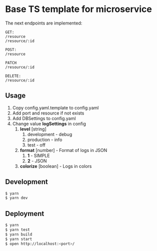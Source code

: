 # Base TS template for microservice

The next endpoints are implemented:

```
GET:
/resource
/resource/:id
 
POST:
/resource

PATCH
/resource/:id

DELETE:
/resource/:id
```

## Usage

1. Copy config.yaml.template to config.yaml
2. Add port and resource if not exists
3. Add DBSettings to config.yaml
4. Change value **logSettings** in config
    1. **level** [string]
       1. development - debug
       2. production - info
       3. test - off
    2. **format** [number] - Format of logs in JSON
       1. **1** - SIMPLE
       2. **2** - JSON
    3. **colorize** [boolean] - Logs in colors

## Development

```bash
$ yarn
$ yarn dev
```

## Deployment

```bash
$ yarn
$ yarn test
$ yarn build
$ yarn start
$ open http://localhost:<port>/
```
